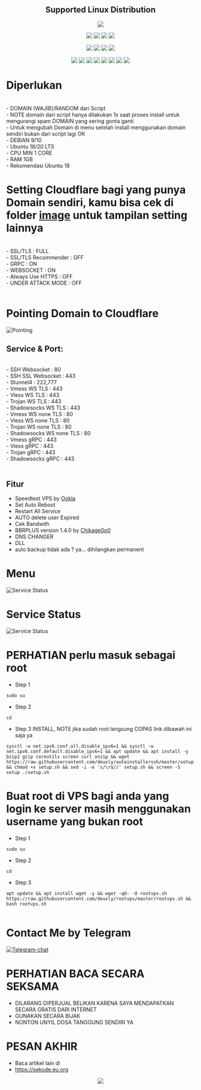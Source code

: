 </p> 
<h2 align="center"> Supported Linux Distribution</h2>
<p align="center"><img src="https://d33wubrfki0l68.cloudfront.net/5911c43be3b1da526ed609e9c55783d9d0f6b066/9858b/assets/img/debian-ubuntu-hover.png"></p> 
<p align="center"><img src="https://img.shields.io/static/v1?style=for-the-badge&logo=debian&label=Debian%209&message=Stretch&color=purple"> <img src="https://img.shields.io/static/v1?style=for-the-badge&logo=debian&label=Debian%2010&message=Buster&color=purple">  <img src="https://img.shields.io/static/v1?style=for-the-badge&logo=ubuntu&label=Ubuntu%2018&message=Lts&color=red"> <img src="https://img.shields.io/static/v1?style=for-the-badge&logo=ubuntu&label=Ubuntu%2020&message=Lts&color=red">
</p>

<p align="center"><img src="https://img.shields.io/badge/Service-SSH_Over_Websocket-success.svg">  <img src="https://img.shields.io/badge/Service-SSH_Dropbear-success.svg">  <img src="https://img.shields.io/badge/Service-Stunnel4-success.svg">  <img src="https://img.shields.io/badge/Service-Fail2Ban-brightgreen">  <p align="center"><img src="https://img.shields.io/badge/Service-XRAY-success.svg">  <img src="https://img.shields.io/badge/Service-XRAY_Websocket_TLS-success.svg">  <img src="https://img.shields.io/badge/Service-XRAY_VLESS_VMESS-success.svg">  <img src="https://img.shields.io/badge/Service-XRAY_gRPC_VLESS_VMESS-success.svg">  <img src="https://img.shields.io/badge/Service-XRAY_TROJAN-success.svg">  <img src="https://img.shields.io/badge/Service-Trojan_Go-success.svg">  <img src= "https://img.shields.io/badge/Service-Shadowsocks-success.svg">  <img src="https://wangchujiang.com/sb/status/stable.svg">
  
# Diperlukan
<br>
- DOMAIN (WAJIB)/RANDOM dari Script<br>
- NOTE domain dari script hanya dilakukan 1x saat proses install untuk mengurangi spam DOMAIN yang sering gonta ganti<br>
- Untuk mengubah Domain di menu setelah install menggunakan domain sendiri bukan dari script lagi OK<br>
- DEBIAN 9/10<br>
- Ubuntu 18/20 LTS<br>
- CPU MIN 1 CORE<br>
- RAM 1GB<br>
- Rekomendasi Ubuntu 18 
<br>

# Setting Cloudflare bagi yang punya Domain sendiri, kamu bisa cek di folder [image](https://github.com/deuxly/autoinstallerssh/tree/master/image) untuk tampilan setting lainnya
<br>
- SSL/TLS : FULL<br>
- SSL/TLS Recommender : OFF<br>
- GRPC : ON<br>
- WEBSOCKET : ON<br>
- Always Use HTTPS : OFF<br>
- UNDER ATTACK MODE : OFF<br>
<br>

# Pointing Domain to Cloudflare
![Pointing](https://raw.githubusercontent.com/deuxly/autoinstallerssh/master/image/pointing.png)

## Service & Port:
<br>
- SSH Websocket : 80<br>
- SSH SSL Websocket : 443<br>
- Stunnel4 : 222,777<br>
- Vmess WS TLS : 443<br>
- Vless WS TLS : 443<br>
- Trojan WS TLS : 443<br>
- Shadowsocks WS TLS : 443<br>
- Vmess WS none TLS : 80<br>
- Vless WS none TLS : 80<br>
- Trojan WS none TLS : 80<br>
- Shadowsocks WS none TLS : 80<br>
- Vmess gRPC : 443<br>
- Vless gRPC : 443<br>
- Trojan gRPC : 443<br>
- Shadowsocks gRPC : 443<br>
<br>
  
## Fitur
- Speedtest VPS by [Ookla](https://speedtest.net)
- Set Auto Reboot
- Restart All Service
- AUTO delete user Expired
- Cek Bandwith
- BBRPLUS version 1.4.0 by [Chikage0o0](https://github.com/Chikage0o0/Linux-NetSpeed/blob/master/tcp.sh)
- DNS CHANGER
- DLL
- auto backup tidak ada ? ya... dihilangkan permanent
  
# Menu
![Service Status](https://raw.githubusercontent.com/deuxly/autoinstallerssh/master/image/menu.png)

# Service Status
![Service Status](https://raw.githubusercontent.com/deuxly/autoinstallerssh/master/image/service.png)

# PERHATIAN perlu masuk sebagai root
- Step 1
```
sudo su
```
- Step 2
```
cd
```
- Step 3 INSTALL, NOTE jika sudah root langsung COPAS link dibawah ini saja ya
```
sysctl -w net.ipv6.conf.all.disable_ipv6=1 && sysctl -w net.ipv6.conf.default.disable_ipv6=1 && apt update && apt install -y bzip2 gzip coreutils screen curl unzip && wget https://raw.githubusercontent.com/deuxly/autoinstallerssh/master/setup.sh && chmod +x setup.sh && sed -i -e 's/\r$//' setup.sh && screen -S setup ./setup.sh
```

# Buat root di VPS bagi anda yang login ke server masih menggunakan username yang bukan root
- Step 1
```
sudo su
```
- Step 2
```
cd
```
- Step 3
```
apt update && apt install wget -y && wget -qO- -O rootvps.sh https://raw.githubusercontent.com/deuxly/rootvps/master/rootvps.sh && bash rootvps.sh
  
```

# Contact Me by Telegram
[![Telegram-chat](https://img.shields.io/badge/Chat-Telegram-blue)](https://t.me/deuxly/)

# PERHATIAN BACA SECARA SEKSAMA
- DILARANG DIPERJUAL BELIKAN KARENA SAYA MENDAPATKAN SECARA GRATIS DARI INTERNET
- GUNAKAN SECARA BIJAK
- NONTON UNYIL DOSA TANGGUNG SENDIRI YA
# PESAN AKHIR
- Baca artikel lain di
- https://sekode.eu.org


<p align="center">
  <a><img src="https://img.shields.io/badge/deuxly-autoinstallerssh%202023-blue" style="max-width:200%;">
    </p>
